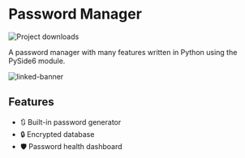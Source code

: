 # Password Manager
![Project downloads](https://img.shields.io/github/downloads/EmueI/password-manager/total)

A password manager with many features written in Python using the PySide6 module. 


![linked-banner](https://i.ibb.co/4JBRMt7/Screenshot-2022-03-11-162837.png)


## Features

- 🔃 Built-in password generator 
- 🔒 Encrypted database
- 🛡️ Password health dashboard
